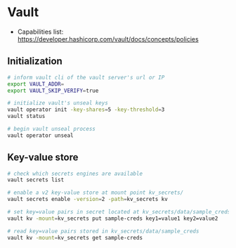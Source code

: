 # Vault

- Capabilities list: https://developer.hashicorp.com/vault/docs/concepts/policies

## Initialization

```bash
# inform vault cli of the vault server's url or IP
export VAULT_ADDR=
export VAULT_SKIP_VERIFY=true

# initialize vault's unseal keys
vault operator init -key-shares=5 -key-threshold=3
vault status

# begin vault unseal process
vault operator unseal
```

## Key-value store

```bash
# check which secrets engines are available
vault secrets list

# enable a v2 key-value store at mount point kv_secrets/
vault secrets enable -version=2 -path=kv_secrets kv

# set key=value pairs in secret located at kv_secrets/data/sample_creds
vault kv -mount=kv_secrets put sample-creds key1=value1 key2=value2

# read key=value pairs stored in kv_secrets/data/sample_creds
vault kv -mount=kv_secrets get sample-creds
```
